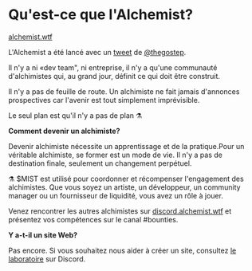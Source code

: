 # Qu'est-ce que l'Alchemist?

[alchemist.wtf](http://alchemist.wtf)

L'Alchemist a été lancé avec un [tweet](https://twitter.com/thegostep/status/1358159173440184322?s=20) de [@thegostep](https://twitter.com/thegostep).

Il n'y a ni «dev team", ni entreprise, il n'y a qu'une communauté d'alchimistes qui, au grand jour, définit ce qui doit être construit.

Il n'y a pas de feuille de route. Un alchimiste ne fait jamais d'annonces prospectives car l'avenir est tout simplement imprévisible.

Le seul plan est qu'il n'y a pas de plan ⚗️

**Comment devenir un alchimiste?**

Devenir alchimiste nécessite un apprentissage et de la pratique.Pour un véritable alchimiste, se former est un mode de vie. Il n'y a pas de destination finale, seulement un changement perpétuel.

⚗️ $MIST est utilisé pour coordonner et récompenser l'engagement des alchimistes. Que vous soyez un artiste, un développeur, un community manager ou un fournisseur de liquidité, vous avez un rôle à jouer.

Venez rencontrer les autres alchimistes sur [discord.alchemist.wtf](http://discord.alchemist.wtf/) et présentez vos compétences sur le canal \#bounties.

**Y a-t-il un site Web?**

Pas encore. Si vous souhaitez nous aider à créer un site, consultez [le laboratoire](https://discord.gg/UQB4MwG4c8) sur Discord.

